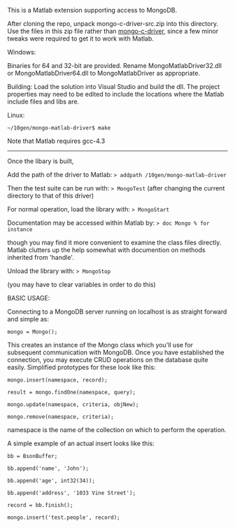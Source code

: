 This is a Matlab extension supporting access to MongoDB.

After cloning the repo, unpack mongo-c-driver-src.zip into this directory.
Use the files in this zip file rather than [mongo-c-driver](http://github.com/mongodb/mongo-c-driver),
 since a few minor tweaks were required to get it to work with Matlab.

Windows:

Binaries for 64 and 32-bit are provided.  Rename MongoMatlabDriver32.dll or MongoMatlabDriver64.dll to 
MongoMatlabDriver as appropriate.

Building: Load the solution into Visual Studio and build the dll.  The project properties may need to be edited
to include the locations where the Matlab include files and libs are.


Linux:

`~/10gen/mongo-matlab-driver$ make`

Note that Matlab requires gcc-4.3

-----
Once the libary is built,

Add the path of the driver to Matlab:
`> addpath /10gen/mongo-matlab-driver`

Then the test suite can be run with:
`> MongoTest`
(after changing the current directory to that of this driver)

For normal operation, load the library with:
`> MongoStart`

Documentation may be accessed within Matlab by:
`> doc Mongo % for instance`

though you may find it more convenient to examine the class files directly.  Matlab clutters up the
help somewhat with documention on methods inherited from 'handle'.

Unload the library with:
`> MongoStop`

(you may have to clear variables in order to do this)


BASIC USAGE:

Connecting to a MongoDB server running on localhost is as straight forward and simple as:

`mongo = Mongo();`

This creates an instance of the Mongo class which you'll use for subsequent communication with MongoDB.
Once you have established the connection, you may execute CRUD operations on the database quite easily. Simplified prototypes for these look like this:

`mongo.insert(namespace, record);`

`result = mongo.findOne(namespace, query);`

`mongo.update(namespace, criteria, objNew);`

`mongo.remove(namespace, criteria);`

namespace is the name of the collection on which to perform the operation.

A simple example of an actual insert looks like this:

`bb = BsonBuffer;`

`bb.append('name', 'John');`

`bb.append('age', int32(34));`

`bb.append('address', '1033 Vine Street');`

`record = bb.finish();`

`mongo.insert('test.people', record);`
